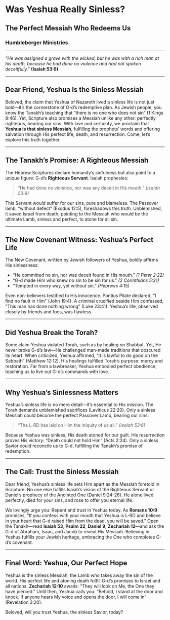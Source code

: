 # Was Yeshua Really Sinless?

## The Perfect Messiah Who Redeems Us

### Humbleberger Ministries

---

_"He was assigned a grave with the wicked, but he was with a rich man at his death, because he had done no violence and had not spoken deceitfully."_
**(Isaiah 53:9)**

---

## Dear Friend, Yeshua Is the Sinless Messiah

Beloved, the claim that Yeshua of Nazareth lived a sinless life is not just bold—it’s the cornerstone of G-d’s redemptive plan. As Jewish people, you know the Tanakh’s teaching that “there is no one who does not sin” (1 Kings 8:46). Yet, Scripture also promises a Messiah unlike any other: perfectly righteous, bearing our sins. With love and certainty, we proclaim that **Yeshua is that sinless Messiah**, fulfilling the prophets’ words and offering salvation through His perfect life, death, and resurrection. Come, let’s explore this truth together.

---

## The Tanakh’s Promise: A Righteous Messiah

The Hebrew Scriptures declare humanity’s sinfulness but also point to a unique figure: G-d’s **Righteous Servant**. Isaiah prophesies:

> “He had done no violence, nor was any deceit in His mouth.” _(Isaiah 53:9)_

This Servant would suffer for our sins, pure and blameless. The Passover lamb, “without defect” (Exodus 12:5), foreshadows this truth. Unblemished, it saved Israel from death, pointing to the Messiah who would be the ultimate Lamb, sinless and perfect, to atone for all sin.

---

## The New Covenant Witness: Yeshua’s Perfect Life

The New Covenant, written by Jewish followers of Yeshua, boldly affirms His sinlessness:

- “He committed no sin, nor was deceit found in His mouth.” _(1 Peter 2:22)_
- “G-d made Him who knew no sin to be sin for us.” _(2 Corinthians 5:21)_
- “Tempted in every way, yet without sin.” _(Hebrews 4:15)_

Even non-believers testified to His innocence. Pontius Pilate declared, “I find no fault in Him” (John 19:4). A criminal crucified beside Him confessed, “This man has done nothing wrong” (Luke 23:41). Yeshua’s life, observed closely by friends and foes, was flawless.

---

## Did Yeshua Break the Torah?

Some claim Yeshua violated Torah, such as by healing on Shabbat. Yet, He never broke G-d’s law—He challenged man-made traditions that obscured its heart. When criticized, Yeshua affirmed, “It is lawful to do good on the Sabbath” (Matthew 12:12). His healings fulfilled Torah’s purpose: mercy and restoration. Far from a lawbreaker, Yeshua embodied perfect obedience, teaching us to live out G-d’s commands with love.

---

## Why Yeshua’s Sinlessness Matters

Yeshua’s sinless life is no mere detail—it’s essential to His mission. The Torah demands unblemished sacrifices (Leviticus 22:20). Only a sinless Messiah could become the perfect Passover Lamb, bearing our sins:

> “The L-RD has laid on Him the iniquity of us all.” _(Isaiah 53:6)_

Because Yeshua was sinless, His death atoned for our guilt. His resurrection proves His victory: “Death could not hold Him” (Acts 2:24). Only a sinless Savior could reconcile us to G-d, fulfilling the Tanakh’s promise of redemption.

---

## The Call: Trust the Sinless Messiah

Dear friend, Yeshua’s sinless life sets Him apart as the Messiah foretold in Scripture. No one else fulfills Isaiah’s vision of the Righteous Servant or Daniel’s prophecy of the Anointed One (Daniel 9:24-26). He alone lived perfectly, died for your sins, and rose to offer you eternal life.

We lovingly urge you: Repent and trust in Yeshua today. As **Romans 10:9** promises, “If you confess with your mouth that Yeshua is L-RD and believe in your heart that G-d raised Him from the dead, you will be saved.” Open the Tanakh—read **Isaiah 53**, **Psalm 22**, **Daniel 9**, **Zechariah 12**—and ask the G-d of Abraham, Isaac, and Jacob to reveal His Messiah. Believing in Yeshua fulfills your Jewish heritage, embracing the One who completes G-d’s covenant.

---

## Final Word: Yeshua, Our Perfect Hope

Yeshua is the sinless Messiah, the Lamb who takes away the sin of the world. His perfect life and atoning death fulfill G-d’s promises to Israel and all nations. **Zechariah 12:10** awaits: “They will look on Me, the One they have pierced.” Until then, Yeshua calls you: “Behold, I stand at the door and knock. If anyone hears My voice and opens the door, I will come in” (Revelation 3:20).

Beloved, will you trust Yeshua, the sinless Savior, today?

